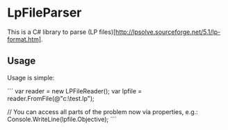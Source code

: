 # LpFileParser

This is a C# library to parse (LP files)[http://lpsolve.sourceforge.net/5.1/lp-format.htm].

## Usage

Usage is simple:

´´´
var reader = new LPFileReader();
var lpfile = reader.FromFile(@"c:\test.lp");

// You can access all parts of the problem now via properties, e.g.:
Console.WriteLine(lpfile.Objective);
´´´